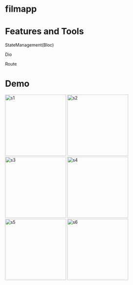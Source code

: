 
# filmapp

# Features and Tools

StateManagement(Bloc)

Dio

Route

# Demo
<img width="200" alt="s1" src="https://github.com/walidsalah19/Film-Characters/assets/67799939/f9823909-1818-46fd-ae26-71fba32a2269">
<img width="200" alt="s2" src="https://github.com/walidsalah19/Film-Characters/assets/67799939/f3e926c9-d3f2-40de-a214-3ea9b654c0c2">
<img width="200" alt="s3" src="https://github.com/walidsalah19/Film-Characters/assets/67799939/24702c8b-3174-40a6-adc1-c1a1c8d88bf9">
<img width="200" alt="s4" src="https://github.com/walidsalah19/Film-Characters/assets/67799939/d786a21e-6b7a-4719-ba26-1b1437a106fd">
<img width="200" alt="s5" src="https://github.com/walidsalah19/Film-Characters/assets/67799939/93e75a56-9bbb-41fe-998c-8ac4eeb05f0d">
<img width="200" alt="s6" src="https://github.com/walidsalah19/Film-Characters/assets/67799939/fc304fdf-5fba-4484-9814-960f34028e23">
